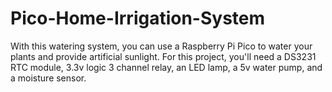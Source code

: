 # Pico-Home-Irrigation-System
With this watering system, you can use a Raspberry Pi Pico to water your plants and provide artificial sunlight.
For this project, you'll need a DS3231 RTC module, 3.3v logic 3 channel relay, an LED lamp, a 5v water pump, and a moisture sensor.
